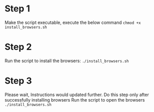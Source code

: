 # Step 1
Make the script executable, execute the below command
`chmod +x install_browsers.sh`

# Step 2
Run the script to install the browsers:
`./install_browsers.sh`

# Step 3
Please wait, Instructions would updated further.
Do this step only after successfully installing browsers
Run the script to open the browsers
`./install_browsers.sh`
